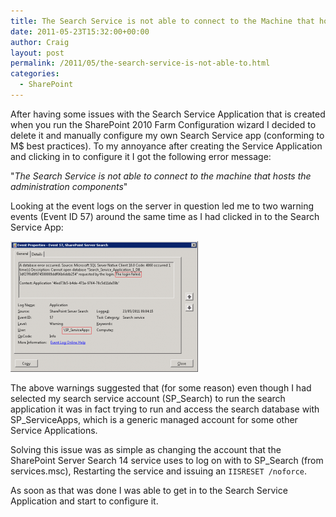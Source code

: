 ```yaml
---
title: The Search Service is not able to connect to the Machine that hosts the administration components
date: 2011-05-23T15:32:00+00:00
author: Craig
layout: post
permalink: /2011/05/the-search-service-is-not-able-to.html
categories:
  - SharePoint
---
```

After having some issues with the Search Service Application that is created when you run the SharePoint 2010 Farm Configuration wizard I decided to delete it and manually configure my own Search Service app (conforming to M$ best practices). To my annoyance after creating the Service Application and clicking in to configure it I got the following error message:

"*The Search Service is not able to connect to the machine that hosts the administration components*"

<!--more-->

Looking at the event logs on the server in question led me to two warning events (Event ID 57) around the same time as I had clicked in to the Search Service App:

![](/assets/images/EventID57-b-300x209.png)

The above warnings suggested that (for some reason) even though I had selected my search service account (SP_Search) to run the search application it was in fact trying to run and access the search database with SP_ServiceApps, which is a generic managed account for some other Service Applications.

Solving this issue was as simple as changing the account that the SharePoint Server Search 14 service uses to log on with to SP_Search (from services.msc), Restarting the service and issuing an ```IISRESET /noforce```.

As soon as that was done I was able to get in to the Search Service Application and start to configure it.